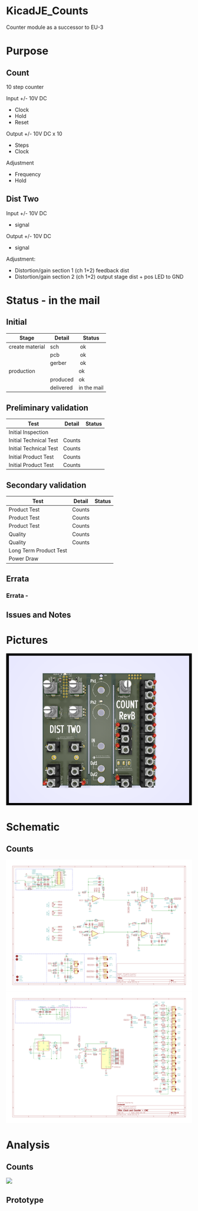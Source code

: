 # KicadJE_Counts
Counter module as a successor to EU-3

# Purpose
## Count
10 step counter

Input +/- 10V DC
 - Clock  
 - Hold
 - Reset

Output +/- 10V DC x 10
 - Steps
 - Clock

Adjustment
 - Frequency
 - Hold

## Dist Two
Input +/- 10V DC
 - signal

Output +/- 10V DC
 - signal

Adjustment:
 - Distortion/gain section 1 (ch 1+2) feedback dist
 - Distortion/gain section 2 (ch 1+2) output stage dist + pos LED to GND

# Status - in the mail
## Initial 
| Stage  | Detail | Status |
| ------------- | ------------- | ------------- |
| create material  | sch | ok |
| | pcb | ok |
| | gerber | ok |
| production  |   | ok |
|  | produced | ok |
|  | delivered | in the mail |
## Preliminary validation
| Test  | Detail | Status |
| ------------- | ------------- | ------------- |
| Initial Inspection | |  |
| Initial Technical Test | Counts |  |
| Initial Technical Test | Counts |  |
| Initial Product Test | Counts |  |
| Initial Product Test | Counts |  |

## Secondary validation
| Test  | Detail | Status |
| ------------- | ------------- |------------- |
| Product Test | Counts | |
| Product Test | Counts | |
| Product Test | Counts | |
| Quality | Counts | |
| Quality | Counts | |
| Long Term Product Test |  |  |
| Power Draw |  | 

## Errata
### Errata - 

## Issues and Notes
### 

# Pictures
![](KicadJE_Counts_top.png)

# Schematic
## Counts
![](Dist_two_sch.png)
![](Count_sch.png)

# Analysis
## Counts
![](counts.png)

## Prototype
